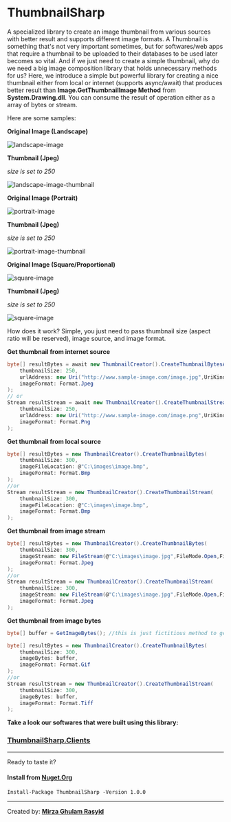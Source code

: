 # ThumbnailSharp
A specialized library to create an image thumbnail from various sources with better result and supports different image formats. A Thumbnail is something that's not very important sometimes, but for softwares/web apps that require a thumbnail to be uploaded to their databases to be used later becomes so vital. And if we just need to create a simple thumbnail, why do we need a big image composition library that holds unnecessary methods for us? Here, we introduce a simple but powerful library for creating a nice thumbnail either from local or internet (supports async/await) that produces better result than **Image.GetThumbnailImage Method** from **System.Drawing.dll**. You can consume the result of operation either as a array of bytes or stream.

Here are some samples:

**Original Image (Landscape)**

![landscape-image](https://raw.githubusercontent.com/mirzaevolution/ThumbnailSharp.Client/master/AllSamples/Samples/Local/landscape.jpg)

**Thumbnail (Jpeg)**

*size is set to 250*

![landscape-image-thumbnail](https://raw.githubusercontent.com/mirzaevolution/ThumbnailSharp.Client/master/AllSamples/Samples/Local/landscape-thumbnail.jpg)






**Original Image (Portrait)**

![portrait-image](https://raw.githubusercontent.com/mirzaevolution/ThumbnailSharp.Client/master/AllSamples/Samples/Local/portrait.jpg)

**Thumbnail (Jpeg)**

*size is set to 250*

![portrait-image-thumbnail](https://raw.githubusercontent.com/mirzaevolution/ThumbnailSharp.Client/master/AllSamples/Samples/Local/portrait-thumbnail.jpg)





**Original Image (Square/Proportional)**

![square-image](https://raw.githubusercontent.com/mirzaevolution/ThumbnailSharp.Client/master/AllSamples/Samples/Local/proportional.jpg)

**Thumbnail (Jpeg)**

*size is set to 250*

![square-image](https://raw.githubusercontent.com/mirzaevolution/ThumbnailSharp.Client/master/AllSamples/Samples/Local/proportional-thumbnail.jpg)






How does it work?
Simple, you just need to pass thumbnail size (aspect ratio will be reserved), image source, and image format.

**Get thumbnail from internet source**

```csharp
byte[] resultBytes = await new ThumbnailCreator().CreateThumbnailBytesAsync(
	thumbnailSize: 250,
    urlAddress: new Uri("http://www.sample-image.com/image.jpg",UriKind.Absolute),
    imageFormat: Format.Jpeg
);
// or
Stream resultStream = await new ThumbnailCreator().CreateThumbnailStreamAsync(
	thumbnailSize: 250,
    urlAddress: new Uri("http://www.sample-image.com/image.png",UriKind.Absolute),
    imageFormat: Format.Png
);
```

**Get thumbnail from local source**

```csharp
byte[] resultBytes = new ThumbnailCreator().CreateThumbnailBytes(
	thumbnailSize: 300,
    imageFileLocation: @"C:\images\image.bmp",
    imageFormat: Format.Bmp
);
//or
Stream resultStream = new ThumbnailCreator().CreateThumbnailStream(
	thumbnailSize: 300,
    imageFileLocation: @"C:\images\image.bmp",
    imageFormat: Format.Bmp
);
```

**Get thumbnail from image stream**

```csharp
byte[] resultBytes = new ThumbnailCreator().CreateThumbnailBytes(
	thumbnailSize: 300,
    imageStream: new FileStream(@"C:\images\image.jpg",FileMode.Open,FileAccess.ReadWrite),
    imageFormat: Format.Jpeg
);
//or
Stream resultStream = new ThumbnailCreator().CreateThumbnailStream(
	thumbnailSize: 300,
  	imageStream: new FileStream(@"C:\images\image.jpg",FileMode.Open,FileAccess.ReadWrite),
    imageFormat: Format.Jpeg
);
```

**Get thumbnail from image bytes**

```csharp
byte[] buffer = GetImageBytes(); //this is just fictitious method to get image data in bytes

byte[] resultBytes = new ThumbnailCreator().CreateThumbnailBytes(
	thumbnailSize: 300,
    imageBytes: buffer,
    imageFormat: Format.Gif
);
//or
Stream resultStream = new ThumbnailCreator().CreateThumbnailStream(
	thumbnailSize: 300,
    imageBytes: buffer,
    imageFormat: Format.Tiff
);
```



**Take a look our softwares that were built using this library:**

### [ThumbnailSharp.Clients](https://github.com/mirzaevolution/ThumbnailSharp.Client)


---

Ready to taste it? 

#### Install from [Nuget.Org](https://www.nuget.org/packages/ThumbnailSharp/1.0.0)

```
Install-Package ThumbnailSharp -Version 1.0.0
```

---



Created by: **[Mirza Ghulam Rasyid](https://twitter.com/mirzaevolution)**
